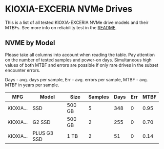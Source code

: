 KIOXIA-EXCERIA NVMe Drives
==========================

This is a list of all tested KIOXIA-EXCERIA NVMe drive models and their MTBFs. See more
info on reliability test in the [README](https://github.com/bsdhw/SMART).

NVME by Model
------------

Please take all columns into account when reading the table. Pay attention on the
number of tested samples and power-on days. Simultaneous high values of both MTBF
and errors are possible if only rare drives in the subset encounter errors.

Days - avg. days per sample,
Err  - avg. errors per sample,
MTBF - avg. MTBF in years per sample.

| MFG       | Model              | Size   | Samples | Days  | Err   | MTBF |
|-----------|--------------------|--------|---------|-------|-------|------|
| KIOXIA... | SSD                | 500 GB | 5       | 348   | 0     | 0.95   |
| KIOXIA... | G2 SSD             | 500 GB | 2       | 255   | 0     | 0.70   |
| KIOXIA... | PLUS G3 SSD        | 1 TB   | 2       | 51    | 0     | 0.14   |
